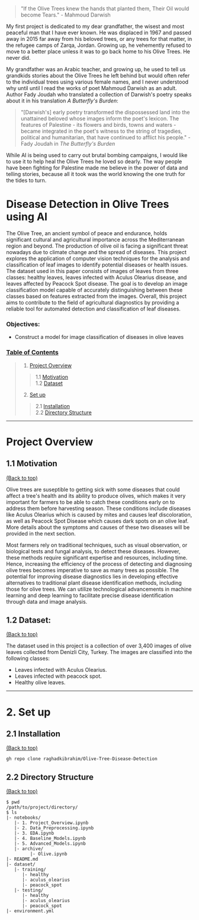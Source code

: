 > "If the Olive Trees knew the hands that planted them, Their Oil would become Tears." - Mahmoud Darwish

My first project is dedicated to my dear grandfather, the wisest and most peaceful man that I have ever known. He was displaced in 1967 and passed away in 2015 far away from his beloved trees, or any trees for that matter, in the refugee camps of Zarqa, Jordan. Growing up, he vehemently refused to move to a better place unless it was to go back home to his Olive Trees. He never did.

My grandfather was an Arabic teacher, and growing up, he used to tell us grandkids stories about the Olive Trees he left behind but would often refer to the individual trees using various female names, and I never understood why until until I read the works of poet Mahmoud Darwish as an adult. Author Fady Joudah who translated a collection of Darwish's poetry speaks about it in his translation *A Butterfly's Burden*: 
> "[Darwish's] early poetry transformed the dispossessed land into the unattained beloved whose images inform the poet's lexicon. The features of Palestine - its flowers and birds, towns and waters - became integrated in the poet's witness to the string of tragedies, political and humanitarian, that have continued to afflict his people." - Fady Joudah in *The Butterfly's Burden*

While AI is being used to carry out brutal bombing campaigns, I would like to use it to help heal the Olive Trees he loved so dearly. The way people have been fighting for Palestine made me believe in the power of data and telling stories, because all it took was the world knowing the one truth for the tides to turn.

# Disease Detection in Olive Trees using AI
The Olive Tree, an ancient symbol of peace and endurance, holds significant cultural and agricultural importance across the Mediterranean region and beyond. The production of olive oil is facing a significant threat nowadays due to climate change and the spread of diseases. This project explores the application of computer vision techniques for the analysis and classification of leaf images to identify potential diseases or health issues. The dataset used in this paper consists of images of leaves from three classes: healthy leaves, leaves infected with Aculus Olearius disease, and leaves affected by Peacock Spot disease. The goal is to develop an image classification model capable of accurately distinguishing between these classes based on features extracted from the images. Overall, this project aims to contribute to the field of agricultural diagnostics by providing a reliable tool for automated detection and classification of leaf diseases.

### Objectives:
- Construct a model for image classification of diseases in olive leaves

### [Table of Contents](#table-of-contents)
> 1. [Project Overview](#1)
> > 1.1 [Motivation](#1.1)  
> > 1.2 [Dataset](#1.2)
> 
> 2. [Set up](#2)
> > 2.1 [Installation](#2.1)  
> > 2.2 [Directory Structure](#2.2)
> 
<hr>

<a id='1'></a>
# Project Overview  

<a id='1.1'></a>
## 1.1 Motivation
[(Back to top)](#table-of-contents)

Olive trees are suseptible to getting sick with some diseases that could affect a tree's health and its ability to produce olives, which makes it very important for farmers to be able to catch these conditions early on to address them before harvesting season.  These conditions include diseases like Aculus Olearius which is caused by mites and causes leaf discoloration, as well as Peacock Spot Disease which causes dark spots on an olive leaf. More details about the symptoms and causes of these two diseases will be provided in the next section.

Most farmers rely on traditional techniques, such as visual observation, or biological tests and fungal analysis, to detect these diseases. However, these methods require significant expertise and resources, including time. Hence, increasing the efficiency of the process of detecting and diagnosing olive trees becomes imperative to save as many trees as possible. The potential for improving disease diagnostics lies in developing effective alternatives to traditional plant disease identification methods, including those for olive trees. We can utilize technological advancements in machine learning and deep learning to facilitate precise disease identification through data and image analysis.


<a id='1.2'></a>
## 1.2 Dataset:
[(Back to top)](#table-of-contents)

The dataset used in this project is a collection of over 3,400
images of olive leaves collected from Denizli City, Turkey.
The images are classified into the following classes:  

- Leaves infected with Aculus Olearius.
- Leaves infected with peacock spot.
- Healthy olive leaves.
<hr>

<a id='2'></a>
# 2. Set up

<a id='2.1'></a>
## 2.1 Installation
[(Back to top)](#table-of-contents)

```shell
gh repo clone raghadkibrahim/Olive-Tree-Disease-Detection
```

<a id='2.2'></a>
## 2.2 Directory Structure
[(Back to top)](#table-of-contents)

```
$ pwd
/path/to/project/directory/
$ ls
|- notebooks/
   |- 1. Project_Overview.ipynb
   |- 2. Data_Preprocessing.ipynb
   |- 3. EDA.ipynb
   |- 4. Baseline_Models.ipynb
   |- 5. Advanced_Models.ipynb
   |- archive/
	     |- Olive.ipynb
|- README.md
|- dataset/
   |- training/
      |- healthy
      |- aculus_olearius
      |- peacock_spot
   |- testing/
      |- healthy
      |- aculus_olearius
      |- peacock_spot
|- environment.yml
```
